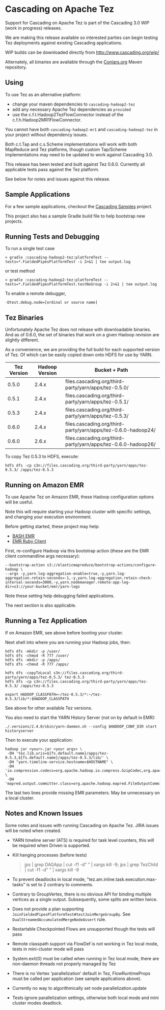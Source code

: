 # Cascading on Apache Tez

Support for Cascading on Apache Tez is part of the Cascading 3.0 WIP (work in progress) releases. 

We are making this release available so interested parties can begin testing Tez deployments against existing 
Cascading applications.

WIP builds can be downloaded directly from http://www.cascading.org/wip/

Alternately, all binaries are available through the [Conjars.org](http://conjars.org) Maven repository.

## Using

To use Tez as an alternative platform:

* change your maven dependencies to `cascading-hadoop2-tez`
* add any necessary Apache Tez dependencies as `provided`
* use the c.f.t.Hadoop2TezFlowConnector instead of the c.f.h.Hadoop2MR1FlowConnector.

You cannot have both `cascading-hadoop2-mr1` and `cascading-hadoop2-tez` in your project without dependency issues. 

Both c.t.Tap and c.s.Scheme implementations will work with both MapReduce and Tez platforms, though custom Tap/Scheme
implementations may need to be updated to work against Cascading 3.0.

This release has been tested and built against Tez 0.6.0. Currently all applicable tests pass against the Tez platform.

See below for notes and issues against this release.

## Sample Applications

For a few sample applications, checkout the 
[Cascading Samples](https://github.com/Cascading/cascading.samples/tree/wip-3.0) project.

This project also has a sample Gradle build file to help bootstrap new projects. 

## Running Tests and Debugging

To run a single test case 

    > gradle :cascading-hadoop2-tez:platformTest --tests=*.FieldedPipesPlatformTest -i 2>&1 | tee output.log

or test method
    
    > gradle :cascading-hadoop2-tez:platformTest --tests=*.FieldedPipesPlatformTest.testNoGroup -i 2>&1 | tee output.log
  
To enable a remote debugger, 
    
    -Dtest.debug.node=[ordinal or source name]

## Tez Binaries

Unfortunately Apache Tez does not release with downloadable binaries. And as of 0.6.0, the set of binaries that work
on a given Hadoop revision are slightly different.

As a convenience, we are providing the full build for each supported version of Tez. Of which can be easily copied down
onto HDFS for use by YARN.

| Tez Version | Hadoop Version | Bucket + Path                                                 |
|-------------|----------------|---------------------------------------------------------------|
| 0.5.0       | 2.4.x          | files.cascading.org/third-party/yarn/apps/tez-0.5.0/          |
| 0.5.1       | 2.4.x          | files.cascading.org/third-party/yarn/apps/tez-0.5.1/          |
| 0.5.3       | 2.4.x          | files.cascading.org/third-party/yarn/apps/tez-0.5.3/          |
| 0.6.0       | 2.4.x          | files.cascading.org/third-party/yarn/apps/tez-0.6.0-hadoop24/ |
| 0.6.0       | 2.6.x          | files.cascading.org/third-party/yarn/apps/tez-0.6.0-hadoop26/ |

To copy Tez 0.5.3 to HDFS, execute:

    hdfs dfs -cp s3n://files.cascading.org/third-party/yarn/apps/tez-0.5.3/ /apps/tez-0.5.3

## Running on Amazon EMR

To use Apache Tez on Amazon EMR, these Hadoop configuration options will be useful.

Note this will require starting your Hadoop cluster with specific settings, and changing your execution environment.

Before getting started, these project may help: 
  
  * [BASH EMR](https://github.com/cwensel/bash-emr)
  * [EMR Ruby Client](https://aws.amazon.com/developertools/2264)

First, re-configure Hadoop via this bootstrap action (these are the EMR client commandline args necessary):

    --bootstrap-action s3://elasticmapreduce/bootstrap-actions/configure-hadoop \
    --args -y,yarn.log-aggregation-enable=true,-y,yarn.log-aggregation.retain-seconds=-1,-y,yarn.log-aggregation.retain-check-interval-seconds=3000,-y,yarn.nodemanager.remote-app-log-dir=s3://your-bucket/emr/yarn-logs

Note these setting help debugging failed applications.

The next section is also applicable.

## Running a Tez Application

If on Amazon EMR, see above before booting your cluster.

Next shell into where you are running your Hadoop jobs, then:

    hdfs dfs -mkdir -p /user/
    hdfs dfs -chmod -R 777 /user/
    hdfs dfs -mkdir -p /apps/
    hdfs dfs -chmod -R 777 /apps/
     
    hdfs dfs -copyToLocal s3n://files.cascading.org/third-party/yarn/apps/tez-0.5.3/ tez-0.5.3
    hdfs dfs -cp s3n://files.cascading.org/third-party/yarn/apps/tez-0.5.3/ /apps/tez-0.5.3
     
    export HADOOP_CLASSPATH=~/tez-0.5.3/*:~/tez-0.5.3/lib/*:$HADOOP_CLASSPATH

See above for other available Tez versions.     
     
You also need to start the YARN History Server (not on by default in EMR):
     
    ./.versions/2.4.0/sbin/yarn-daemon.sh --config $HADOOP_CONF_DIR start historyserver

Then to execute your application:
 
    hadoop jar <your>.jar <your args> \
     -DH 'tez.lib.uris=${fs.default.name}/apps/tez-0.5.3,${fs.default.name}/apps/tez-0.5.3/lib/' \
     -DH "yarn.timeline-service.hostname=$HOSTNAME" \
     -DH 'io.compression.codecs=org.apache.hadoop.io.compress.GzipCodec,org.apache.hadoop.io.compress.DefaultCodec,org.apache.hadoop.io.compress.BZip2Codec,org.apache.hadoop.io.compress.SnappyCodec' \
     -DH 'mapred.output.committer.class=org.apache.hadoop.mapred.FileOutputCommitter'

The last two lines provide missing EMR parameters. May be unnecessary on a local cluster. 

## Notes and Known Issues

Some notes and issues with running Cascading on Apache Tez. JIRA issues will be noted when created.

* YARN timeline server (ATS) is required for task level counters, this will be required when Driven is supported.

* Kill hanging processes (before tests)

    > jps | grep DAGApp | cut -f1 -d" " | xargs kill -9; jps | grep TezChild | cut -f1 -d" " | xargs kill -9
    
* To prevent deadlocks in local mode, "tez.am.inline.task.execution.max-tasks" is set to 2 contrary to comments.

* Contrary to GroupVertex, there is no obvious API for binding multiple vertices as a single output. Subsequently, some
  splits are written twice.
    
* Does not provide a plan supporting `JoinFieldedPipesPlatformTest#testJoinMergeGroupBy`. See 
  `DualStreamedAccumulatedMergeNodeAssert` rule.

* Restartable Checkpointed Flows are unsupported though the tests will pass

* Remote classpath support via FlowDef is not working in Tez local mode, tests in mini-cluster mode will pass

* System.exit(0) must be called when running in Tez local mode, there are non-daemon threads not properly managed by Tez

* There is no Vertex 'parallelization' default in Tez, FlowRuntimeProps must be called per application (see sample 
  applications above).

* Currently no way to algorithmically set node parallelization.update

* Tests ignore parallelization settings, otherwise both local mode and mini cluster modes deadlock.
    